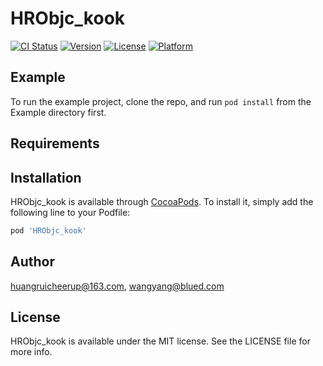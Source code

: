 # HRObjc_kook

[![CI Status](https://img.shields.io/travis/huangruicheerup@163.com/HRObjc_kook.svg?style=flat)](https://travis-ci.org/huangruicheerup@163.com/HRObjc_kook)
[![Version](https://img.shields.io/cocoapods/v/HRObjc_kook.svg?style=flat)](https://cocoapods.org/pods/HRObjc_kook)
[![License](https://img.shields.io/cocoapods/l/HRObjc_kook.svg?style=flat)](https://cocoapods.org/pods/HRObjc_kook)
[![Platform](https://img.shields.io/cocoapods/p/HRObjc_kook.svg?style=flat)](https://cocoapods.org/pods/HRObjc_kook)

## Example

To run the example project, clone the repo, and run `pod install` from the Example directory first.

## Requirements

## Installation

HRObjc_kook is available through [CocoaPods](https://cocoapods.org). To install
it, simply add the following line to your Podfile:

```ruby
pod 'HRObjc_kook'
```

## Author

huangruicheerup@163.com, wangyang@blued.com

## License

HRObjc_kook is available under the MIT license. See the LICENSE file for more info.
